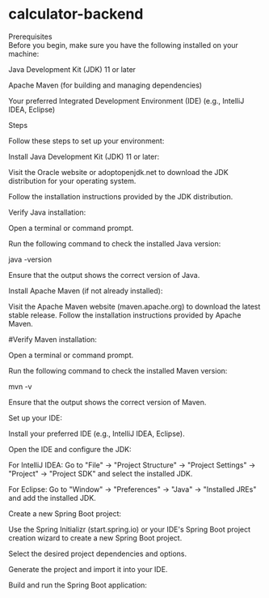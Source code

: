 # calculator-backend 

Prerequisites <br>
Before you begin, make sure you have the following installed on your machine:

Java Development Kit (JDK) 11 or later

Apache Maven (for building and managing dependencies)

Your preferred Integrated Development Environment (IDE) (e.g., IntelliJ IDEA, Eclipse)


Steps

Follow these steps to set up your environment:

Install Java Development Kit (JDK) 11 or later:

Visit the Oracle website or adoptopenjdk.net to download the JDK distribution for your operating system.

Follow the installation instructions provided by the JDK distribution.

Verify Java installation:

Open a terminal or command prompt.

Run the following command to check the installed Java version:

java -version

Ensure that the output shows the correct version of Java.

Install Apache Maven (if not already installed):

Visit the Apache Maven website (maven.apache.org) to download the latest stable release.
Follow the installation instructions provided by Apache Maven.


#Verify Maven installation:

Open a terminal or command prompt.

Run the following command to check the installed Maven version:

mvn -v

Ensure that the output shows the correct version of Maven.

Set up your IDE:

Install your preferred IDE (e.g., IntelliJ IDEA, Eclipse).

Open the IDE and configure the JDK:

For IntelliJ IDEA: Go to "File" -> "Project Structure" -> "Project Settings" -> "Project" -> "Project SDK" and select the installed JDK.

For Eclipse: Go to "Window" -> "Preferences" -> "Java" -> "Installed JREs" and add the installed JDK.

Create a new Spring Boot project:

Use the Spring Initializr (start.spring.io) or your IDE's Spring Boot project creation wizard to create a new Spring Boot project.

Select the desired project dependencies and options.

Generate the project and import it into your IDE.

Build and run the Spring Boot application:

